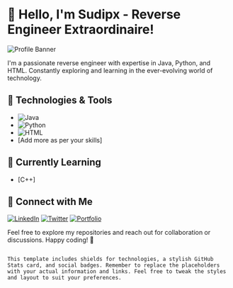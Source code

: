 # 👋 Hello, I'm Sudipx - Reverse Engineer Extraordinaire!

![Profile Banner](https://images.app.goo.gl/WWMHB23X57FC4zN18)

I'm a passionate reverse engineer with expertise in Java, Python, and HTML. Constantly exploring and learning in the ever-evolving world of technology.

## 🔧 Technologies & Tools

- ![Java](https://img.shields.io/badge/Java-%23ED8B00.svg?style=flat-square&logo=java&logoColor=white)
- ![Python](https://img.shields.io/badge/Python-%2314354C.svg?style=flat-square&logo=python&logoColor=white)
- ![HTML](https://img.shields.io/badge/HTML-%23E34F26.svg?style=flat-square&logo=html5&logoColor=white)
- [Add more as per your skills]

## 🌱 Currently Learning

- [C++]


## 🚀 Connect with Me

[![LinkedIn](https://img.shields.io/badge/-LinkedIn-blue?style=flat-square&logo=linkedin&logoColor=white)](your_linkedin_profile)
[![Twitter](https://img.shields.io/badge/-Twitter-1DA1F2?style=flat-square&logo=twitter&logoColor=white)](your_twitter_profile)
[![Portfolio](https://img.shields.io/badge/-Portfolio-yellow?style=flat-square)](your_portfolio)

Feel free to explore my repositories and reach out for collaboration or discussions. Happy coding! 🚀
```

This template includes shields for technologies, a stylish GitHub Stats card, and social badges. Remember to replace the placeholders with your actual information and links. Feel free to tweak the styles and layout to suit your preferences.
